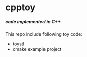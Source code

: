 # cpptoy

##### code implemented in C++ #####

This repo include following toy code:

* toystl
* cmake example project 

